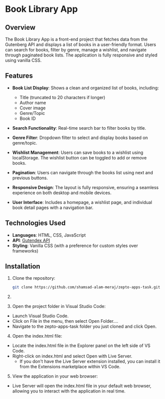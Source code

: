 # Book Library App

## Overview

The Book Library App is a front-end project that fetches data from the Gutenberg API and displays a list of books in a user-friendly format. Users can search for books, filter by genre, manage a wishlist, and navigate through paginated book lists. The application is fully responsive and styled using vanilla CSS.

## Features

- **Book List Display**: Shows a clean and organized list of books, including:

  - Title (truncated to 20 characters if longer)
  - Author name
  - Cover image
  - Genre/Topic
  - Book ID

- **Search Functionality**: Real-time search bar to filter books by title.

- **Genre Filter**: Dropdown filter to select and display books based on genre/topic.

- **Wishlist Management**: Users can save books to a wishlist using localStorage. The wishlist button can be toggled to add or remove books.

- **Pagination**: Users can navigate through the books list using next and previous buttons.

- **Responsive Design**: The layout is fully responsive, ensuring a seamless experience on both desktop and mobile devices.

- **User Interface**: Includes a homepage, a wishlist page, and individual book detail pages with a navigation bar.

## Technologies Used

- **Languages**: HTML, CSS, JavaScript
- **API**: [Gutendex API](https://gutendex.com/)
- **Styling**: Vanilla CSS (with a preference for custom styles over frameworks)

## Installation

1. Clone the repository:

   ```bash
   git clone https://github.com/shamsad-alam-meraj/zepto-apps-task.git

   ```

2. ```bash cd zepto-apps-task

   ```

3. Open the project folder in Visual Studio Code:

- Launch Visual Studio Code.
- Click on File in the menu, then select Open Folder....
- Navigate to the zepto-apps-task folder you just cloned and click Open.

4. Open the index.html file:

- Locate the index.html file in the Explorer panel on the left side of VS Code.
- Right-click on index.html and select Open with Live Server.
  - If you don't have the Live Server extension installed, you can install it from the Extensions marketplace within VS Code.

5. View the application in your web browser:

- Live Server will open the index.html file in your default web browser, allowing you to interact with the application in real time.
